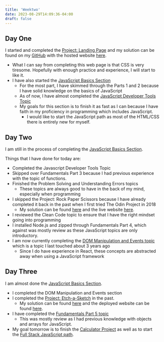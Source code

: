 ```yaml
---
title: 'Weektwo'
date: 2023-08-29T14:09:36-04:00
draft: false
---
```


## Day One

I started and completed the [Project: Landing Page](https://www.theodinproject.com/lessons/foundations-landing-page) and my solution can be found on my [GitHub](https://github.com/Mishael-M/odin-landing-page) with the hosted website [here](https://mishael-m.github.io/odin-landing-page/).

- What I can say from completing this web page is that CSS is very tiresome. Hopefully with enough practice and experience, I will start to like it.
- I have also started the [JavaScript Basics Section](https://www.theodinproject.com/paths/foundations/courses/foundations#javascript-basics)
  - For the most part, I have skimmed through the Parts 1 and 2 because I have solid knowledge on the basics of JavaScript
  - As of now, I have almost completed the [JavaScript Developer Tools Topic](https://www.theodinproject.com/lessons/foundations-javascript-developer-tools)
  - My goals for this section is to finish it as fast as I can because I have faith in my proficiency in programming which includes JavaScript.
    - I would like to start the JavaScript path as most of the HTML/CSS there is entirely new for myself.

## Day Two

I am still in the process of completing the [JavaScript Basics Section](https://www.theodinproject.com/paths/foundations/courses/foundations#javascript-basics).

Things that I have done for today are:

- Completed the Javascript Developer Tools Topic
- Skipped over Fundamentals Part 3 because I had previous experience with the topic of functions.
- Finished the Problem Solving and Understanding Errors topics
  - These topics are always good to have in the back of my mind, especially when programming
- I skipped the Project: Rock Paper Scissors because I have already completed it back in the past when I first tried The Odin Project in 2018
  - My solution can be found [here](https://github.com/Mishael-M/rock-paper-scissors-ui) and the live website [here](https://mishael-m.github.io/rock-paper-scissors-ui/).
- I reviewed the Clean Code topic to ensure that I have the right mindset going into programming
- I installed Node.js and zipped through Fundamentals Part 4, which against was mostly review as these JavaScript topics are only introductory.
- I am now currently completing the [DOM Manipulation and Events topic](https://www.theodinproject.com/lessons/foundations-dom-manipulation-and-events) which is a topic I last touched about 3 years ago
  - Since I do have experience in React, these concepts are abstracted away when using a JavaScript framework

## Day Three

I am almost done the [JavaScript Basics Section](https://www.theodinproject.com/paths/foundations/courses/foundations#javascript-basics).

- I completed the DOM Manipulation and Events section
- I completed the [Project: Etch-a-Sketch](https://www.theodinproject.com/lessons/foundations-etch-a-sketch) in the past.
  - My solution can be found [here](https://github.com/Mishael-M/etch-a-sketch) and the deployed website can be found [here](https://mishael-m.github.io/etch-a-sketch/).
- I have completed the [Fundamentals Part 5 topic](https://www.theodinproject.com/lessons/foundations-fundamentals-part-5)
  - This was mostly review as I had previous knowledge with objects and arrays for JavaScript.
- My goal tomorrow is to finish the [Calculator Project](https://www.theodinproject.com/lessons/foundations-calculator) as well as to start the [Full Stack JavaScript path](https://www.theodinproject.com/paths/full-stack-javascript).
